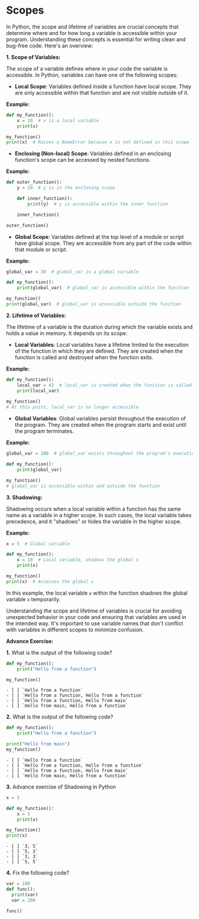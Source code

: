 # Scopes

In Python, the scope and lifetime of variables are crucial concepts that determine where and for how long a variable is accessible within your program. Understanding these concepts is essential for writing clean and bug-free code. Here's an overview:

**1. Scope of Variables:**

The scope of a variable defines where in your code the variable is accessible. In Python, variables can have one of the following scopes:

- **Local Scope**: Variables defined inside a function have local scope. They are only accessible within that function and are not visible outside of it.

**Example:**
```python
def my_function():
    x = 10  # x is a local variable
    print(x)

my_function()
print(x)  # Raises a NameError because x is not defined in this scope
```

- **Enclosing (Non-local) Scope**: Variables defined in an enclosing function's scope can be accessed by nested functions.

**Example:**
```python
def outer_function():
    y = 20  # y is in the enclosing scope

    def inner_function():
        print(y)  # y is accessible within the inner function

    inner_function()

outer_function()
```

- **Global Scope**: Variables defined at the top level of a module or script have global scope. They are accessible from any part of the code within that module or script.

**Example:**
```python
global_var = 30  # global_var is a global variable

def my_function():
    print(global_var)  # global_var is accessible within the function

my_function()
print(global_var)  # global_var is accessible outside the function
```

**2. Lifetime of Variables:**

The lifetime of a variable is the duration during which the variable exists and holds a value in memory. It depends on its scope:

- **Local Variables**: Local variables have a lifetime limited to the execution of the function in which they are defined. They are created when the function is called and destroyed when the function exits.

**Example:**
```python
def my_function():
    local_var = 42  # local_var is created when the function is called
    print(local_var)
    
my_function()
# At this point, local_var is no longer accessible
```

- **Global Variables**: Global variables persist throughout the execution of the program. They are created when the program starts and exist until the program terminates.

**Example:**
```python
global_var = 100  # global_var exists throughout the program's execution

def my_function():
    print(global_var)

my_function()
# global_var is accessible within and outside the function
```

**3. Shadowing:**

Shadowing occurs when a local variable within a function has the same name as a variable in a higher scope. In such cases, the local variable takes precedence, and it "shadows" or hides the variable in the higher scope.

**Example:**
```python
x = 5  # Global variable

def my_function():
    x = 10  # Local variable, shadows the global x
    print(x)

my_function()
print(x)  # Accesses the global x
```

In this example, the local variable `x` within the function shadows the global variable `x` temporarily.

Understanding the scope and lifetime of variables is crucial for avoiding unexpected behavior in your code and ensuring that variables are used in the intended way. It's important to use variable names that don't conflict with variables in different scopes to minimize confusion.

**Advance Exercise:**

**1.** What is the output of the following code?

```python
def my_function():
    print("Hello from a function")

my_function()
```
```
- [ ] `Hello from a function`
- [ ] `Hello from a function, Hello from a function`
- [ ] `Hello from a function, Hello from main`
- [ ] `Hello from main, Hello from a function`
```

**2.** What is the output of the following code?

```python
def my_function():
    print("Hello from a function")

print("Hello from main")
my_function()
```
```
- [ ] `Hello from a function`
- [ ] `Hello from a function, Hello from a function`
- [ ] `Hello from a function, Hello from main`
- [ ] `Hello from main, Hello from a function`
```

**3.** Advance exercise of Shadowing in Python

```python
x = 5

def my_function():
    x = 3
    print(x)

my_function()
print(x)
```
```
- [ ] `3, 5`
- [ ] `5, 3`
- [ ] `3, 3`
- [ ] `5, 5`
```

**4.** Fix the following code?

```python
var = 100
def func():
  print(var)
  var = 200

func()
```

